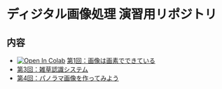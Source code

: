 # ディジタル画像処理 演習用リポジトリ

## 内容

- [![Open In Colab](https://colab.research.google.com/assets/colab-badge.svg)](https://colab.research.google.com/github/fumio125/ou_dip/blob/master/ou_dip_01.ipynb) [第1回：画像は画素でできている](ou_dip_01.ipynb)
- [第3回：雑草認識システム](ou_dip_03.ipynb)
- [第4回：パノラマ画像を作ってみよう](ou_dip_04.ipynb)

